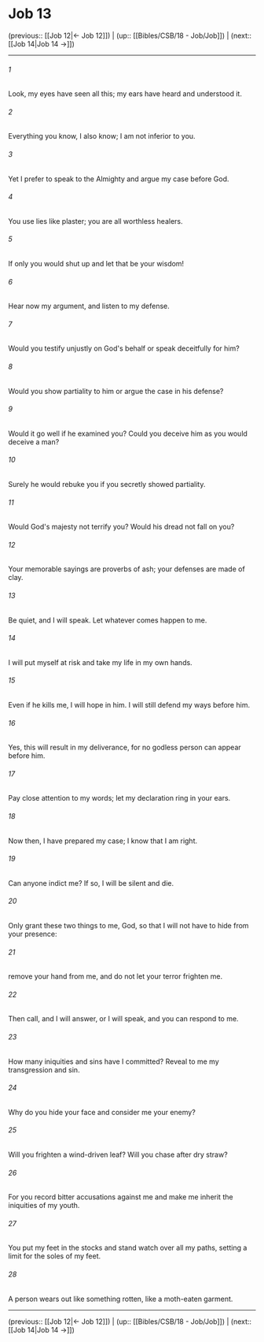 # Job 13

(previous:: [[Job 12|← Job 12]]) | (up:: [[Bibles/CSB/18 - Job/Job]]) | (next:: [[Job 14|Job 14 →]])

***


###### 1 
Look, my eyes have seen all this; my ears have heard and understood it. 

###### 2 
Everything you know, I also know; I am not inferior to you. 

###### 3 
Yet I prefer to speak to the Almighty and argue my case before God. 

###### 4 
You use lies like plaster; you are all worthless healers. 

###### 5 
If only you would shut up and let that be your wisdom! 

###### 6 
Hear now my argument, and listen to my defense. 

###### 7 
Would you testify unjustly on God's behalf or speak deceitfully for him? 

###### 8 
Would you show partiality to him or argue the case in his defense? 

###### 9 
Would it go well if he examined you? Could you deceive him as you would deceive a man? 

###### 10 
Surely he would rebuke you if you secretly showed partiality. 

###### 11 
Would God's majesty not terrify you? Would his dread not fall on you? 

###### 12 
Your memorable sayings are proverbs of ash; your defenses are made of clay. 

###### 13 
Be quiet, and I will speak. Let whatever comes happen to me. 

###### 14 
I will put myself at risk and take my life in my own hands. 

###### 15 
Even if he kills me, I will hope in him. I will still defend my ways before him. 

###### 16 
Yes, this will result in my deliverance, for no godless person can appear before him. 

###### 17 
Pay close attention to my words; let my declaration ring in your ears. 

###### 18 
Now then, I have prepared my case; I know that I am right. 

###### 19 
Can anyone indict me? If so, I will be silent and die. 

###### 20 
Only grant these two things to me, God, so that I will not have to hide from your presence: 

###### 21 
remove your hand from me, and do not let your terror frighten me. 

###### 22 
Then call, and I will answer, or I will speak, and you can respond to me. 

###### 23 
How many iniquities and sins have I committed? Reveal to me my transgression and sin. 

###### 24 
Why do you hide your face and consider me your enemy? 

###### 25 
Will you frighten a wind-driven leaf? Will you chase after dry straw? 

###### 26 
For you record bitter accusations against me and make me inherit the iniquities of my youth. 

###### 27 
You put my feet in the stocks and stand watch over all my paths, setting a limit for the soles of my feet. 

###### 28 
A person wears out like something rotten, like a moth-eaten garment.

***

(previous:: [[Job 12|← Job 12]]) | (up:: [[Bibles/CSB/18 - Job/Job]]) | (next:: [[Job 14|Job 14 →]])
